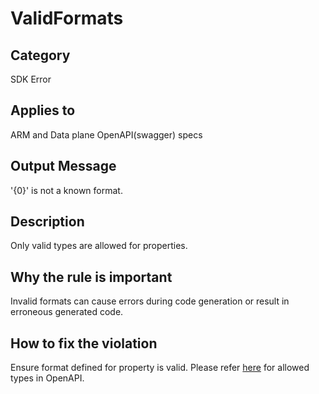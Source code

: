 # ValidFormats

## Category

SDK Error

## Applies to

ARM and Data plane OpenAPI(swagger) specs

## Output Message

'{0}' is not a known format.

## Description

Only valid types are allowed for properties.

## Why the rule is important

Invalid formats can cause errors during code generation or result in erroneous generated code.

## How to fix the violation

Ensure format defined for property is valid. Please refer [here](https://github.com/Azure/autorest/blob/81d4d31d06637f4f9ef042d7f2ec64cfea29892f/docs/developer/validation-rules/valid-formats.md) for allowed types in OpenAPI.
